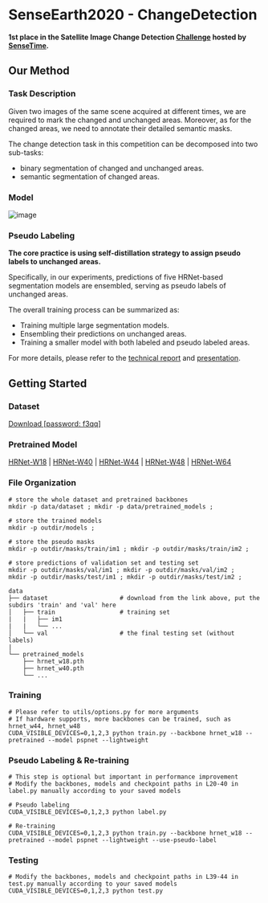 # SenseEarth2020 - ChangeDetection

**1st place in the Satellite Image Change Detection 
[Challenge](https://rs.sensetime.com/competition/index.html#/info) 
hosted by [SenseTime](https://www.sensetime.com/cn).**

## Our Method

### Task Description

Given two images of the same scene acquired at different times, we are required to mark the changed 
and unchanged areas. Moreover, as for the changed areas, we need to annotate their detailed semantic masks. 

The change detection task in this competition can be decomposed into two sub-tasks:
* binary segmentation of changed and unchanged areas.
* semantic segmentation of changed areas.

### Model

![image](https://github.com/LiheYoung/SenseEarth2020-ChangeDetection/blob/master/docs/pipeline.png)

### Pseudo Labeling

**The core practice is using self-distillation strategy to assign pseudo labels to unchanged areas.**

Specifically, in our experiments, predictions of five HRNet-based segmentation models are ensembled, 
serving as pseudo labels of unchanged areas. 

The overall training process can be summarized as:

* Training multiple large segmentation models.
* Ensembling their predictions on unchanged areas.
* Training a smaller model with both labeled and pseudo labeled areas.

For more details, please refer to the 
[technical report](https://github.com/LiheYoung/SenseEarth2020-ChangeDetection/blob/master/docs/technical%20report.pdf) 
and [presentation](https://github.com/LiheYoung/SenseEarth2020-ChangeDetection/blob/master/docs/presentation.pptx).



## Getting Started

### Dataset
[Download [password: f3qq]](https://pan.baidu.com/s/1Yg90vlAiKezSoxH7WEoV6g) 

### Pretrained Model
[HRNet-W18](https://1drv.ms/u/s!Aus8VCZ_C_33cMkPimlmClRvmpw) | [HRNet-W40](https://1drv.ms/u/s!Aus8VCZ_C_33ck0gvo5jfoWBOPo) | [HRNet-W44](https://1drv.ms/u/s!Aus8VCZ_C_33czZQ0woUb980gRs) | [HRNet-W48](https://1drv.ms/u/s!Aus8VCZ_C_33dKvqI6pBZlifgJk) | [HRNet-W64](https://1drv.ms/u/s!Aus8VCZ_C_33gQbJsUPTIj3rQu99)

### File Organization
```
# store the whole dataset and pretrained backbones
mkdir -p data/dataset ; mkdir -p data/pretrained_models ;

# store the trained models
mkdir -p outdir/models ; 

# store the pseudo masks
mkdir -p outdir/masks/train/im1 ; mkdir -p outdir/masks/train/im2 ;

# store predictions of validation set and testing set
mkdir -p outdir/masks/val/im1 ; mkdir -p outdir/masks/val/im2 ;
mkdir -p outdir/masks/test/im1 ; mkdir -p outdir/masks/test/im2 ;

data
├── dataset                    # download from the link above, put the subdirs 'train' and 'val' here
│   ├── train                  # training set
|   |   ├── im1
|   |   └── ...
│   └── val                    # the final testing set (without labels)
|
└── pretrained_models
    ├── hrnet_w18.pth
    ├── hrnet_w40.pth
    └── ...
```

### Training
```
# Please refer to utils/options.py for more arguments
# If hardware supports, more backbones can be trained, such as hrnet_w44, hrnet_w48
CUDA_VISIBLE_DEVICES=0,1,2,3 python train.py --backbone hrnet_w18 --pretrained --model pspnet --lightweight
```

### Pseudo Labeling & Re-training 
```
# This step is optional but important in performance improvement
# Modify the backbones, models and checkpoint paths in L20-40 in label.py manually according to your saved models

# Pseudo labeling
CUDA_VISIBLE_DEVICES=0,1,2,3 python label.py

# Re-training
CUDA_VISIBLE_DEVICES=0,1,2,3 python train.py --backbone hrnet_w18 --pretrained --model pspnet --lightweight --use-pseudo-label
```

### Testing
```
# Modify the backbones, models and checkpoint paths in L39-44 in test.py manually according to your saved models
CUDA_VISIBLE_DEVICES=0,1,2,3 python test.py
```


